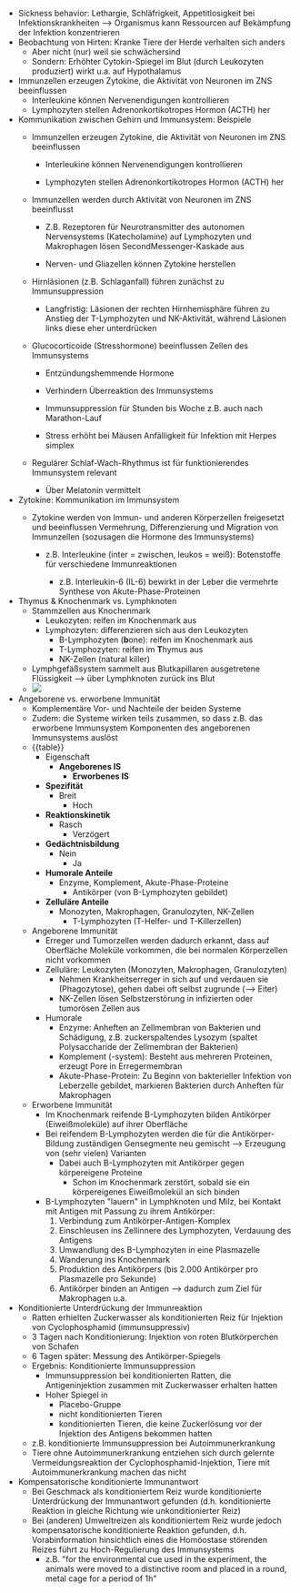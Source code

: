 - Sickness behavior: Lethargie, Schläfrigkeit, Appetitlosigkeit bei Infektionskrankheiten —> Organismus kann Ressourcen auf Bekämpfung der Infektion konzentrieren
- Beobachtung von Hirten: Kranke Tiere der Herde verhalten sich anders
    - Aber nicht (nur) weil sie schwächersind
    - Sondern: Erhöhter Cytokin-Spiegel im Blut (durch Leukozyten produziert) wirkt u.a. auf Hypothalamus
- Immunzellen erzeugen Zytokine, die Aktivität von Neuronen im ZNS beeinflussen
    - Interleukine können Nervenendigungen kontrollieren
    - Lymphozyten stellen Adrenonkortikotropes Hormon (ACTH) her
- Kommunikation zwischen Gehirn und Immunsystem: Beispiele
    - Immunzellen erzeugen Zytokine, die Aktivität von Neuronen im ZNS
beeinflussen
        - Interleukine können Nervenendigungen kontrollieren

        - Lymphozyten stellen Adrenonkortikotropes Hormon (ACTH) her

    - Immunzellen werden durch Aktivität von Neuronen im ZNS beeinflusst

        - Z.B. Rezeptoren für Neurotransmitter des autonomen Nervensystems
(Katecholamine) auf Lymphozyten und Makrophagen lösen SecondMessenger-Kaskade aus

        - Nerven- und Gliazellen können Zytokine herstellen
    - Hirnläsionen (z.B. Schlaganfall) führen zunächst zu Immunsuppression

        - Langfristig: Läsionen der rechten Hirnhemisphäre führen zu Anstieg der T-Lymphozyten und NK-Aktivität, während Läsionen links diese eher unterdrücken
    - Glucocorticoide (Stresshormone) beeinflussen Zellen des Immunsystems

        - Entzündungshemmende Hormone

        - Verhindern Überreaktion des Immunsystems

        - Immunsuppression für Stunden bis Woche z.B. auch nach Marathon-Lauf

        - Stress erhöht bei Mäusen Anfälligkeit für Infektion mit Herpes simplex

    - Regulärer Schlaf-Wach-Rhythmus ist für funktionierendes Immunsystem
relevant

        - Über Melatonin vermittelt
- Zytokine: Kommunikation im Immunsystem
    - Zytokine werden von Immun- und anderen Körperzellen freigesetzt und
beeinflussen Vermehrung, Differenzierung und Migration von
Immunzellen (sozusagen die Hormone des Immunsystems)

        - z.B. Interleukine (inter = zwischen, leukos = weiß): Botenstoffe für
verschiedene Immunreaktionen

            - z.B. Interleukin-6 (IL-6) bewirkt in der Leber die vermehrte
Synthese von Akute-Phase-Proteinen
- Thymus & Knochenmark vs. Lymphknoten
    - Stammzellen aus Knochenmark
        - Leukozyten: reifen im Knochenmark aus
        - Lymphozyten: differenzieren sich aus den Leukozyten
            - B-Lymphozyten (**b**one): reifen im Knochenmark aus
            - T-Lymphozyten: reifen im **T**hymus aus
            - NK-Zellen (natural killer)
    - Lymphgefäßsystem sammelt aus Blutkapillaren ausgetretene Flüssigkeit --> über Lymphknoten zurück ins Blut
    - ![](https://firebasestorage.googleapis.com/v0/b/firescript-577a2.appspot.com/o/imgs%2Fapp%2Fssoenksen%2FUgt8KUS4od.png?alt=media&token=464b0e5c-2a78-4e5c-9d65-fc8970b9638a)
- Angeborene vs. erworbene Immunität
    - Komplementäre Vor- und Nachteile der beiden Systeme
    - Zudem: die Systeme wirken teils zusammen, so dass z.B. das erworbene Immunsystem Komponenten des angeborenen Immunsystems auslöst
    - {{table}}
        - Eigenschaft
            - **Angeborenes IS**
                - **Erworbenes IS**
        - **Spezifität**
            - Breit
                - Hoch
        - **Reaktionskinetik**
            - Rasch
                - Verzögert
        - **Gedächtnisbildung**
            - Nein
                - Ja
        - **Humorale Anteile**
            - Enzyme, Komplement, Akute-Phase-Proteine
                - Antikörper (von B-Lymphozyten gebildet)
        - **Zelluläre Anteile**
            - Monozyten, Makrophagen, Granulozyten, NK-Zellen
                - T-Lymphozyten (T-Helfer- und T-Killerzellen)
    - Angeborene Immunität
        - Erreger und Tumorzellen werden dadurch erkannt, dass auf Oberfläche Moleküle vorkommen, die bei normalen Körperzellen nicht vorkommen
        - Zelluläre: Leukozyten (Monozyten, Makrophagen, Granulozyten)
            - Nehmen Krankheitserreger in sich auf und verdauen sie (Phagozytose), gehen dabei oft selbst zugrunde (--> Eiter)
            - NK-Zellen lösen Selbstzerstörung in infizierten oder tumorösen Zellen aus
        - Humorale
            - Enzyme: Anheften an Zellmembran von Bakterien und Schädigung, z.B. zuckerspaltendes Lysozym (spaltet Polysaccharide der Zellmembran der Bakterien)
            - Komplement (-system): Besteht aus mehreren Proteinen, erzeugt Pore in Erregermembran
            - Akute-Phase-Protein: Zu Beginn von bakterieller Infektion von Leberzelle gebildet, markieren Bakterien durch Anheften für Makrophagen
    - Erworbene Immunität
        - Im Knochenmark reifende B-Lymphozyten bilden Antikörper (Eiweißmoleküle) auf ihrer Oberfläche
        - Bei reifendem B-Lymphozyten werden die für die Antikörper-Bildung zuständigen Gensegmente neu gemischt --> Erzeugung von (sehr vielen) Varianten
            - Dabei auch B-Lymphozyten mit Antikörper gegen körpereigene Proteine
                - Schon im Knochenmark zerstört, sobald sie ein körpereigenes Eiweißmolekül an sich binden
        - B-Lymphozyten "lauern" in Lymphknoten und Milz, bei Kontakt mit Antigen mit Passung zu ihrem Antikörper:
            1. Verbindung zum Antikörper-Antigen-Komplex
            2. Einschleusen ins Zellinnere des Lymphozyten, Verdauung des Antigens
            3. Umwandlung des B-Lymphozyten in eine Plasmazelle
            4. Wanderung ins Knochenmark
            5. Produktion des Antikörpers (bis 2.000 Antikörper pro Plasmazelle pro Sekunde)
            6. Antikörper binden an Antigen --> dadurch zum Ziel für Makrophagen u.a.
- Konditionierte Unterdrückung der Immunreaktion
    - Ratten erhielten Zuckerwasser als konditionierten Reiz für Injektion von Cyclophosphamid (immunsuppressiv)
    - 3 Tagen nach Konditionierung: Injektion von roten Blutkörperchen von Schafen
    - 6 Tagen später: Messung des Antikörper-Spiegels
    - Ergebnis: Konditionierte Immunsuppression
        - Immunsuppression bei konditionierten Ratten, die Antigeninjektion zusammen mit Zuckerwasser erhalten hatten
        - Hoher Spiegel in
            - Placebo-Gruppe
            - nicht konditionierten Tieren
            - konditionierten Tieren, die keine Zuckerlösung vor der Injektion des Antigens bekommen hatten
    - z.B. konditionierte Immunsuppression bei Autoimmunerkrankung
    - Tiere ohne Autoimmunerkrankung entziehen sich durch gelernte Vermeidungsreaktion der Cyclophosphamid-Injektion, Tiere mit Autoimmunerkrankung machen das nicht
- Kompensatorische konditionierte Immunantwort
    - Bei Geschmack als konditioniertem Reiz wurde konditionierte Unterdrückung der Immunantwort gefunden (d.h. konditionierte Reaktion in gleiche Richtung wie unkonditionierter Reiz)
    - Bei (anderen) Umweltreizen als konditioniertem Reiz wurde jedoch kompensatorische konditionierte Reaktion gefunden, d.h. Vorabinformation hinsichtlich eines die Homöostase störenden Reizes führt zu Hoch-Regulierung des Immunsystems
        - z.B. "for the environmental cue used in the experiment, the animals were moved to a distinctive room and placed in a round, metal cage for a period of 1h"
